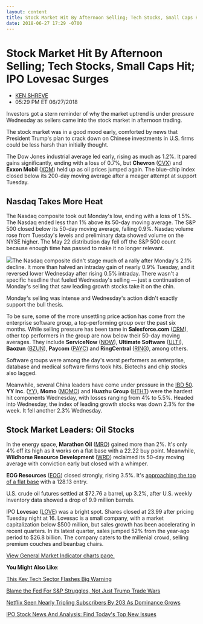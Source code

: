 ```yaml
---
layout: content
title: Stock Market Hit By Afternoon Selling; Tech Stocks, Small Caps Hit; IPO Lovesac Surges
date: 2018-06-27 17:29 -0700
---
```



Stock Market Hit By Afternoon Selling; Tech Stocks, Small Caps Hit; IPO Lovesac Surges
=======================================================================================




* [KEN SHREVE](https://www.investors.com/author/shrevek/ "Posts by KEN SHREVE")
* 05:29 PM ET 06/27/2018




Investors got a stern reminder of why the market uptrend is under pressure Wednesday as sellers came into the stock market in afternoon trading.


The stock market was in a good mood early, comforted by news that President Trump's plan to crack down on Chinese investments in U.S. firms could be less harsh than initially thought.


The Dow Jones industrial average led early, rising as much as 1.2%. It pared gains significantly, ending with a loss of 0.7%, but **Chevron** ([CVX](https://research.investors.com/quote.aspx?symbol=CVX)) and **Exxon Mobil** ([XOM](https://research.investors.com/quote.aspx?symbol=XOM)) held up as oil prices jumped again. The blue-chip index closed below its 200-day moving average after a meager attempt at support Tuesday.


Nasdaq Takes More Heat
----------------------


The Nasdaq composite took out Monday's low, ending with a loss of 1.5%. The Nasdaq ended less than 1% above its 50-day moving average. The S&P 500 closed below its 50-day moving average, falling 0.9%. Nasdaq volume rose from Tuesday's levels and preliminary data showed volume on the NYSE higher. The May 22 distribution day fell off the S&P 500 count because enough time has passed to make it no longer relevant.


![](https://www.investors.com/wp-content/uploads/2018/06/MP062718-229x300.jpg)The Nasdaq composite didn't stage much of a rally after Monday's 2.1% decline. It more than halved an intraday gain of nearly 0.9% Tuesday, and it reversed lower Wednesday after rising 0.5% intraday. There wasn't a specific headline that fueled Wednesday's selling — just a continuation of Monday's selling that saw leading growth stocks take it on the chin.


Monday's selling was intense and Wednesday's action didn't exactly support the bull thesis.


To be sure, some of the more unsettling price action has come from the enterprise software group, a top-performing group over the past six months. While selling pressure has been tame in **Salesforce.com** ([CRM](https://research.investors.com/quote.aspx?symbol=CRM)), other top performers in the group are now below their 50-day moving averages. They include **ServiceNow** ([NOW](https://research.investors.com/quote.aspx?symbol=NOW)), **Ultimate Software** ([ULTI](https://research.investors.com/quote.aspx?symbol=ULTI)), **Baozun** ([BZUN](https://research.investors.com/quote.aspx?symbol=BZUN)), **Paycom** ([PAYC](https://research.investors.com/quote.aspx?symbol=PAYC)) and **RingCentral** ([RING](https://research.investors.com/quote.aspx?symbol=RING)), among others.


Software groups were among the day's worst performers as enterprise, database and medical software firms took hits. Biotechs and chip stocks also lagged.


Meanwhile, several China leaders have come under pressure in the [IBD 50](https://research.investors.com/stock-lists/ibd-50/). **YY Inc**. ([YY](https://research.investors.com/quote.aspx?symbol=YY)), **Momo** ([MOMO](https://research.investors.com/quote.aspx?symbol=MOMO)) and **Huazhu Group** ([HTHT](https://research.investors.com/quote.aspx?symbol=HTHT)) were the hardest hit components Wednesday, with losses ranging from 4% to 5.5%. Headed into Wednesday, the index of leading growth stocks was down 2.3% for the week. It fell another 2.3% Wednesday.


Stock Market Leaders: Oil Stocks
--------------------------------


In the energy space, **Marathon Oil** ([MRO](https://research.investors.com/quote.aspx?symbol=MRO)) gained more than 2%. It's only 4% off its high as it works on a flat base with a 22.22 buy point. Meanwhile, **Wildhorse Resource Development** ([WRD](https://research.investors.com/quote.aspx?symbol=WRD)) reclaimed its 50-day moving average with conviction early but closed with a whimper.


**EOG Resources** ([EOG](https://research.investors.com/quote.aspx?symbol=EOG)) closed strongly, rising 3.5%. It's [approaching the top of a flat base](https://www.investors.com/research/stock-of-the-day-apple-oil-eog-resources-buy-point/) with a 128.13 entry.



U.S. crude oil futures settled at $72.76 a barrel, up 3.2%, after U.S. weekly inventory data showed a drop of 9.9 million barrels.


IPO **Lovesac** ([LOVE](https://research.investors.com/quote.aspx?symbol=LOVE)) was a bright spot. Shares closed at 23.99 after pricing Tuesday night at 16. Lovesac is a small company, with a market capitalization below $500 million, but sales growth has been accelerating in recent quarters. In its latest quarter, sales jumped 52% from the year-ago period to $26.8 billion. The company caters to the millenial crowd, selling premium couches and beanbag chairs.


[View General Market Indicator charts page.](https://www.investors.com/wp-content/uploads/2018/06/IBD2706152515GMI.pdf)


**You Might Also Like**:


[This Key Tech Sector Flashes Big Warning](https://www.investors.com/market-trend/stock-market-today/dow-jones-futures-chip-stocks-intel-stock-nvidia-stock-struggle/)


[Blame the Fed For S&P Struggles, Not Just Trump Trade Wars](https://www.investors.com/news/economy/yield-curve-fed-dow-jones-industrial-average-trump-trade-war/)


[Netflix Seen Nearly Tripling Subscribers By 203 As Dominance Grows](https://www.investors.com/news/technology/click/netflix-seen-nearly-tripling-subscribers/)


[IPO Stock News And Analysis: Find Today's Top New Issues](https://www.investors.com/iponews)




